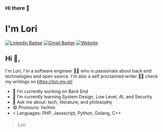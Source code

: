 ### Hi there 👋

# I'm Lori

[![Linkedin Badge](https://img.shields.io/badge/-linkedin-blue?style=flat-square&logo=Linkedin&logoColor=white&link=https://www.linkedin.com/in/nur-chudlori-aziz/)](https://www.linkedin.com/in/nur-chudlori-aziz/)
[![Gmail Badge](https://img.shields.io/badge/-email-c14438?style=flat-square&logo=Gmail&logoColor=white&link=mailto:imlori000@gmail.com)](mailto:nchudlori@gmail.com)
[![Website](https://img.shields.io/badge/my_blog-lori.my.id-blue)](https://lori.my.id/)



## Hi 👋,

I'm Lori, I'm a software engineer 👨‍💻 who is passionate about back end technologies and open source. I'm also a self proclaimed writer
🏄‍♂️ check my writings on https://lori.my.id/.

- 🔭 I’m currently working on Back End
- 🌱 I’m currently learning System Design, Low Level, AI, and Security
- 💬 Ask me about: tech, literature, and philosophy
- 😄 Pronouns: he/him
- ⚡ Languages: PHP, Javascript, Python, Golang, C++

> Lori

<!--
**chud-lori/chud-lori** is a ✨ _special_ ✨ repository because its `README.md` (this file) appears on your GitHub profile.

Here are some ideas to get you started:

- 🔭 I’m currently working on ...
- 🌱 I’m currently learning ...
- 👯 I’m looking to collaborate on ...
- 🤔 I’m looking for help with ...
- 💬 Ask me about ...
- 📫 How to reach me: ...
- 😄 Pronouns: ...
- ⚡ Fun fact: ...
-->
